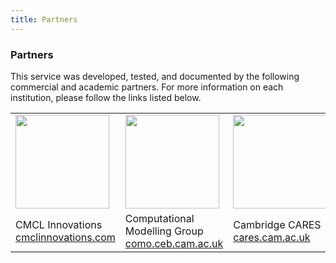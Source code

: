 ```yaml
---
title: Partners
---
```


### Partners
  
This service was developed, tested, and documented by the following commercial and academic partners. For more information on each institution, please follow the links listed below.
 
<table class="partner-table">
	<tr>
		<td width="33%"><a href="https://cmclinnovations.com" markdown="1"><img src="/user/images/cmcl-logo.png" width="150" class="animate__animated animate__fadeIn"/></a></td>
		<td width="33%"><a href="https://como.ceb.cam.ac.uk" markdown="1"><img src="/user/images/como-logo.png" width="150" class="animate__animated animate__fadeIn"/></a></td>
		<td width="33%"><a href="https://cares.cam.ac.uk" markdown="1"><img src="/user/images/cares-logo.png" width="150" class="animate__animated animate__fadeIn"/></a></td>
	<tr>
	<tr>
		<td width="33%">CMCL Innovations<br><a href="https://cmclinnovations.com">cmclinnovations.com</a></td>
		<td width="33%">Computational Modelling Group<br><a href="https://como.ceb.cam.ac.uk">como.ceb.cam.ac.uk</a></td>
		<td width="33%">Cambridge CARES<br><a href="https://cares.cam.ac.uk">cares.cam.ac.uk</a></td>
	<tr>
</table>


